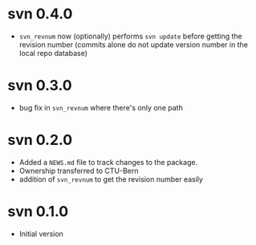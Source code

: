 # svn 0.4.0

* `svn_revnum` now (optionally) performs `svn update` before getting the revision number (commits alone do not update version number in the local repo database)

# svn 0.3.0

* bug fix in `svn_revnum` where there's only one path

# svn 0.2.0

* Added a `NEWS.md` file to track changes to the package.
* Ownership transferred to CTU-Bern
* addition of `svn_revnum` to get the revision number easily

# svn 0.1.0

* Initial version
